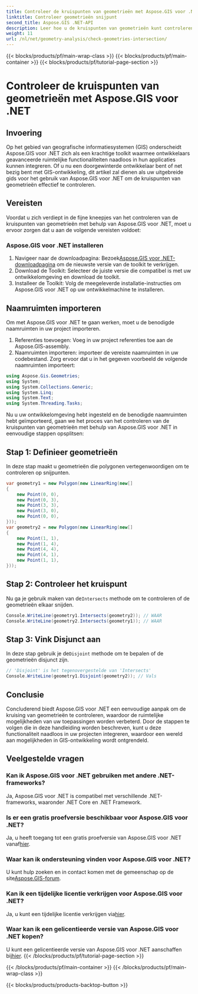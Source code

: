 ```yaml
---
title: Controleer de kruispunten van geometrieën met Aspose.GIS voor .NET
linktitle: Controleer geometrieën snijpunt
second_title: Aspose.GIS .NET-API
description: Leer hoe u de kruispunten van geometrieën kunt controleren met behulp van Aspose.GIS voor .NET met stapsgewijze begeleiding. Verbeter moeiteloos uw GIS-ontwikkeling.
weight: 11
url: /nl/net/geometry-analysis/check-geometries-intersection/
---
```


{{< blocks/products/pf/main-wrap-class >}}
{{< blocks/products/pf/main-container >}}
{{< blocks/products/pf/tutorial-page-section >}}

# Controleer de kruispunten van geometrieën met Aspose.GIS voor .NET

## Invoering
Op het gebied van geografische informatiesystemen (GIS) onderscheidt Aspose.GIS voor .NET zich als een krachtige toolkit waarmee ontwikkelaars geavanceerde ruimtelijke functionaliteiten naadloos in hun applicaties kunnen integreren. Of u nu een doorgewinterde ontwikkelaar bent of net bezig bent met GIS-ontwikkeling, dit artikel zal dienen als uw uitgebreide gids voor het gebruik van Aspose.GIS voor .NET om de kruispunten van geometrieën effectief te controleren.
## Vereisten
Voordat u zich verdiept in de fijne kneepjes van het controleren van de kruispunten van geometrieën met behulp van Aspose.GIS voor .NET, moet u ervoor zorgen dat u aan de volgende vereisten voldoet:
### Aspose.GIS voor .NET installeren
1.  Navigeer naar de downloadpagina: Bezoek[Aspose.GIS voor .NET-downloadpagina](https://releases.aspose.com/gis/net/) om de nieuwste versie van de toolkit te verkrijgen.
2. Download de Toolkit: Selecteer de juiste versie die compatibel is met uw ontwikkelomgeving en download de toolkit.
3. Installeer de Toolkit: Volg de meegeleverde installatie-instructies om Aspose.GIS voor .NET op uw ontwikkelmachine te installeren.

## Naamruimten importeren
Om met Aspose.GIS voor .NET te gaan werken, moet u de benodigde naamruimten in uw project importeren.
1. Referenties toevoegen: Voeg in uw project referenties toe aan de Aspose.GIS-assembly.
2. Naamruimten importeren: importeer de vereiste naamruimten in uw codebestand. Zorg ervoor dat u in het gegeven voorbeeld de volgende naamruimten importeert:
```csharp
using Aspose.Gis.Geometries;
using System;
using System.Collections.Generic;
using System.Linq;
using System.Text;
using System.Threading.Tasks;
```

Nu u uw ontwikkelomgeving hebt ingesteld en de benodigde naamruimten hebt geïmporteerd, gaan we het proces van het controleren van de kruispunten van geometrieën met behulp van Aspose.GIS voor .NET in eenvoudige stappen opsplitsen:
## Stap 1: Definieer geometrieën
In deze stap maakt u geometrieën die polygonen vertegenwoordigen om te controleren op snijpunten.
```csharp
var geometry1 = new Polygon(new LinearRing(new[]
{
    new Point(0, 0),
    new Point(0, 3),
    new Point(3, 3),
    new Point(3, 0),
    new Point(0, 0),
}));
var geometry2 = new Polygon(new LinearRing(new[]
{
    new Point(1, 1),
    new Point(1, 4),
    new Point(4, 4),
    new Point(4, 1),
    new Point(1, 1),
}));
```
## Stap 2: Controleer het kruispunt
 Nu ga je gebruik maken van de`Intersects` methode om te controleren of de geometrieën elkaar snijden.
```csharp
Console.WriteLine(geometry1.Intersects(geometry2)); // WAAR
Console.WriteLine(geometry2.Intersects(geometry1)); // WAAR
```
## Stap 3: Vink Disjunct aan
 In deze stap gebruik je de`Disjoint` methode om te bepalen of de geometrieën disjunct zijn.
```csharp
// 'Disjoint' is het tegenovergestelde van 'Intersects'
Console.WriteLine(geometry1.Disjoint(geometry2)); // Vals
```

## Conclusie
Concluderend biedt Aspose.GIS voor .NET een eenvoudige aanpak om de kruising van geometrieën te controleren, waardoor de ruimtelijke mogelijkheden van uw toepassingen worden verbeterd. Door de stappen te volgen die in deze handleiding worden beschreven, kunt u deze functionaliteit naadloos in uw projecten integreren, waardoor een wereld aan mogelijkheden in GIS-ontwikkeling wordt ontgrendeld.
## Veelgestelde vragen
### Kan ik Aspose.GIS voor .NET gebruiken met andere .NET-frameworks?
Ja, Aspose.GIS voor .NET is compatibel met verschillende .NET-frameworks, waaronder .NET Core en .NET Framework.
### Is er een gratis proefversie beschikbaar voor Aspose.GIS voor .NET?
 Ja, u heeft toegang tot een gratis proefversie van Aspose.GIS voor .NET vanaf[hier](https://releases.aspose.com/).
### Waar kan ik ondersteuning vinden voor Aspose.GIS voor .NET?
 U kunt hulp zoeken en in contact komen met de gemeenschap op de site[Aspose.GIS-forum](https://forum.aspose.com/c/gis/33).
### Kan ik een tijdelijke licentie verkrijgen voor Aspose.GIS voor .NET?
 Ja, u kunt een tijdelijke licentie verkrijgen via[hier](https://purchase.aspose.com/temporary-license/).
### Waar kan ik een gelicentieerde versie van Aspose.GIS voor .NET kopen?
 U kunt een gelicentieerde versie van Aspose.GIS voor .NET aanschaffen bij[hier](https://purchase.aspose.com/buy).
{{< /blocks/products/pf/tutorial-page-section >}}

{{< /blocks/products/pf/main-container >}}
{{< /blocks/products/pf/main-wrap-class >}}

{{< blocks/products/products-backtop-button >}}
